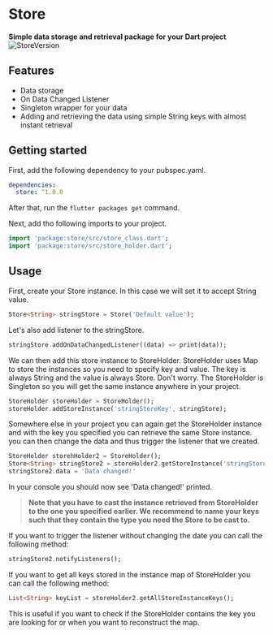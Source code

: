 # Store

**Simple data storage and retrieval package for your Dart project**
![StoreVersion](https://img.shields.io/badge/Store-1.0.0-blueviolet)

## Features

- Data storage
- On Data Changed Listener
- Singleton wrapper for your data
- Adding and retrieving the data using simple String keys with almost instant retrieval

## Getting started

First, add the following dependency to your pubspec.yaml.

```yaml
dependencies:
  store: ^1.0.0
```

After that, run the `flutter packages get` command.

Next, add tho following imports to your project.

```dart
import 'package:store/src/store_class.dart';
import 'package:store/src/store_holder.dart';
```

## Usage

First, create your Store instance.
In this case we will set it to accept String value.

```dart
Store<String> stringStore = Store('Default value');
```

Let's also add listener to the stringStore.

```dart
stringStore.addOnDataChangedListener((data) => print(data));
```

We can then add this store instance to StoreHolder.
StoreHolder uses Map to store the instances so you need to specify key and value.
The key is always String and the value is always Store.
Don't worry. The StoreHolder is Singleton so you will get the same instance anywhere in your project.

```dart
StoreHolder storeHolder = StoreHolder();
storeHolder.addStoreInstance('stringStoreKey', stringStore);
```

Somewhere else in your project you can again get the StoreHolder instance
and with the key you specified you can retrieve the same Store instance.
you can then change the data and thus trigger the listener that we created.

```dart
StoreHolder storehHolder2 = StoreHolder();
Store<String> stringStore2 = storeHolder2.getStoreInstance('stringStoreKey') as Store<String>;
stringStore2.data = 'Data changed!'
```

In your console you should now see 'Data changed!' printed.

> **Note that you have to cast the instance retrieved from StoreHolder to the one you specified earlier.
> We recommend to name your keys such that they contain the type you need the Store to be cast to.**

If you want to trigger the listener without changing the date you can call the following method:

```dart
stringStore2.notifyListeners();
```

If you want to get all keys stored in the instance map of StoreHolder you can call the following method:

```dart
List<String> keyList = storeHolder2.getAllStoreInstanceKeys();
```

This is useful if you want to check if the StoreHolder contains the key you are looking for or when you want to reconstruct the map.
